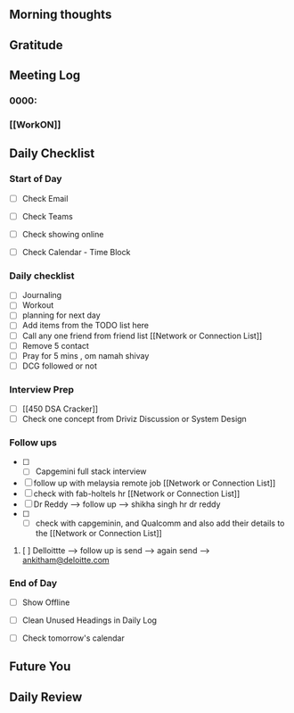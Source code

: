
## Morning thoughts

## Gratitude

## Meeting Log

### 0000:
### [[WorkON]]

## Daily Checklist 

### Start of Day

- [ ] Check Email

- [ ] Check Teams

- [ ] Check showing online

- [ ] Check Calendar - Time Block


### Daily checklist

- [ ] Journaling
- [ ] Workout
- [ ] planning for next day
- [ ] Add items from the TODO list here
- [ ] Call any one friend from friend list [[Network or Connection List]]
- [ ] Remove 5 contact
- [ ] Pray for 5 mins , om namah shivay
- [ ] DCG followed or not 

### Interview Prep
- [ ] [[450 DSA Cracker]]
- [ ] Check one concept from Driviz Discussion or System Design 

### Follow ups 
- [ ] - [ ] Capgemini full stack interview 
- [ ] follow up with melaysia remote job [[Network or Connection List]]
- [ ] check with fab-holtels hr [[Network or Connection List]]
- [ ] Dr Reddy --> follow up --> shikha singh hr dr reddy
- [ ] - [ ] check with capgeminin, and Qualcomm and also add their details to the [[Network or Connection List]]
1. [ ] Delloittte --> follow up is send --> again send --> ankitham@deloitte.com


### End of Day

- [ ] Show Offline

- [ ] Clean Unused Headings in Daily Log

- [ ] Check tomorrow's calendar


## Future You
## Daily Review  


